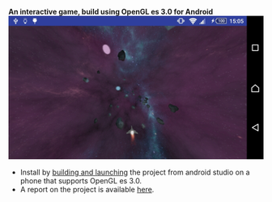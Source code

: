 **An interactive game, build using OpenGL es 3.0 for Android**
![Screenshot](header.jpg)
* Install by [building and launching](https://developer.android.com/studio/run/index.html) the project from android studio on a phone that supports OpenGL es 3.0.
* A report on the project is available [here](interactive-graphics-application ).

